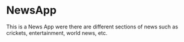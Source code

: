# NewsApp
This is a News App were there are different sections of news such as crickets, entertainment, world news, etc.
